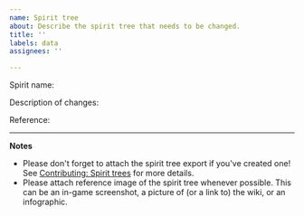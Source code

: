 ```yaml
---
name: Spirit tree
about: Describe the spirit tree that needs to be changed.
title: ''
labels: data
assignees: ''

---
```


Spirit name:

Description of changes:

Reference:

---

**Notes**

* Please don't forget to attach the spirit tree export if you've created one! See [Contributing: Spirit trees](https://github.com/Silverfeelin/SkyGame-Planner/wiki/Contributing:-Spirit-trees) for more details.
* Please attach reference image of the spirit tree whenever possible. This can be an in-game screenshot, a picture of (or a link to) the wiki, or an infographic.

